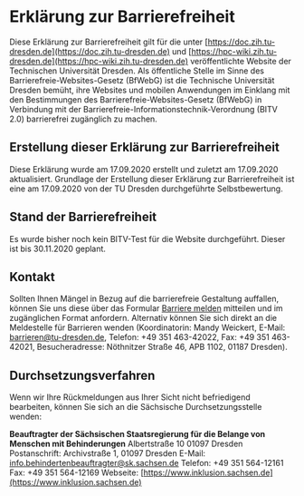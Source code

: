 # Erklärung zur Barrierefreiheit
Diese Erklärung zur Barrierefreiheit gilt für die unter [https://doc.zih.tu-dresden.de](https://doc.zih.tu-dresden.de) und [https://hpc-wiki.zih.tu-dresden.de](https://hpc-wiki.zih.tu-dresden.de) veröffentlichte Website der Technischen Universität Dresden.
Als öffentliche Stelle im Sinne des Barrierefreie-Websites-Gesetz (BfWebG) ist die Technische Universität Dresden bemüht, ihre Websites und mobilen Anwendungen im Einklang mit den Bestimmungen des Barrierefreie-Websites-Gesetz (BfWebG) in Verbindung mit der Barrierefreie-Informationstechnik-Verordnung (BITV 2.0) barrierefrei zugänglich zu machen.
## Erstellung dieser Erklärung zur Barrierefreiheit
Diese Erklärung wurde am 17.09.2020 erstellt und zuletzt am 17.09.2020 aktualisiert. Grundlage der Erstellung dieser Erklärung zur Barrierefreiheit ist eine am 17.09.2020 von der TU Dresden durchgeführte Selbstbewertung.
## Stand der Barrierefreiheit
Es wurde bisher noch kein BITV-Test für die Website durchgeführt. Dieser ist bis 30.11.2020 geplant.
## Kontakt
Sollten Ihnen Mängel in Bezug auf die barrierefreie Gestaltung auffallen, können Sie uns diese über das Formular [Barriere melden](https://tu-dresden.de/barrierefreiheit/barriere-melden) mitteilen und im zugänglichen Format anfordern. Alternativ können Sie sich direkt an die Meldestelle für Barrieren wenden (Koordinatorin: Mandy Weickert, E-Mail: <barrieren@tu-dresden.de>, Telefon: +49 351 463-42022, Fax: +49 351 463-42021, Besucheradresse: Nöthnitzer Straße 46, APB 1102, 01187 Dresden).
## Durchsetzungsverfahren
Wenn wir Ihre Rückmeldungen aus Ihrer Sicht nicht befriedigend bearbeiten, können Sie sich an die Sächsische Durchsetzungsstelle wenden:

**Beauftragter der Sächsischen Staatsregierung für die Belange von Menschen mit Behinderungen**
Albertstraße 10
01097 Dresden
Postanschrift: Archivstraße 1, 01097 Dresden
E-Mail: <info.behindertenbeauftragter@sk.sachsen.de>
Telefon: +49 351 564-12161
Fax: +49 351 564-12169
Webseite: [https://www.inklusion.sachsen.de](https://www.inklusion.sachsen.de)

